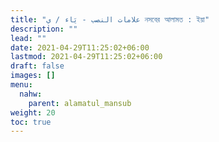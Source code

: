 ```yaml
---
title: "علامات النصب - يَاء / ي নসবের আলামত : ইয়া"
description: ""
lead: ""
date: 2021-04-29T11:25:02+06:00
lastmod: 2021-04-29T11:25:02+06:00
draft: false
images: []
menu: 
  nahw:
    parent: alamatul_mansub
weight: 20
toc: true
---
```



